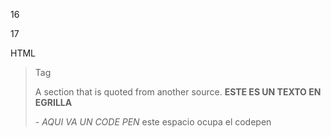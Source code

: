 <!--id-->
16
<!--id-->

<!--id-->
17
<!--id-->

<!--titulo-->
HTML <blockquote> Tag
<!--titulo-->

<!--parrafo-->
A section that is quoted from another source. 
**ESTE ES UN TEXTO EN EGRILLA**
<!--parrafo-->

<!--codepen-->
*- AQUI VA UN CODE PEN*
este espacio ocupa el codepen
<!--codepen-->